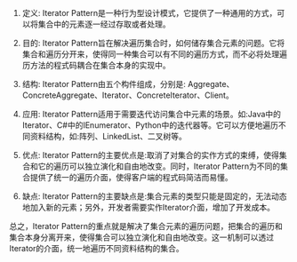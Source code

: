 

1. 定义:
Iterator Pattern是一种行为型设计模式，它提供了一种通用的方式，可以将集合中的元素逐一经过存取或者处理。

2. 目的:
Iterator Pattern旨在解决遍历集合时，如何储存集合元素的问题。它将集合和遍历分开来，使得同一种集合可以有不同的遍历方式，而不必将处理遍历方法的程式码耦合在集合本身的实现中。

3. 结构:
Iterator Pattern由五个构件组成，分别是: Aggregate、ConcreteAggregate、Iterator、ConcreteIterator、Client。

4. 应用:
Iterator Pattern适用于需要迭代访问集合中元素的场景。如:Java中的Iterator、C#中的IEnumerator、Python中的迭代器等。它可以方便地遍历不同资料结构，如:阵列、LinkedList、二叉树等。

5. 优点:
Iterator Pattern的主要优点是:取消了对集合的实作方式的束缚，使得集合和它的遍历可以独立演化和自由地改变。同时，Iterator Pattern为不同的集合提供了统一的遍历介面，使得客户端的程式码简洁而易懂。

6. 缺点:
Iterator Pattern的主要缺点是:集合元素的类型只能是固定的，无法动态地加入新的元素；另外，开发者需要实作Iterator介面，增加了开发成本。


总之，Iterator Pattern的重点就是解决了集合元素的遍历问题，把集合的遍历和集合本身分离开来，使得集合可以独立演化和自由地改变。这一机制可以透过Iterator的介面，统一地遍历不同资料结构的集合。